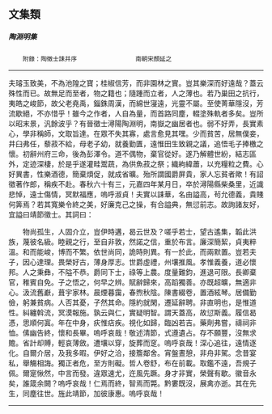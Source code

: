 

## 文集類

##### 陶淵明集
　　`附錄：陶徵士誄并序`
　　　　　　　　`南朝宋顏延之`

* * *

夫璿玉致美，不為池隍之寶；桂椒信芳，而非園林之實。豈其樂深而好遠哉？蓋云殊性而已。故無足而至者，物之籍也；隨踵而立者，人之薄也。若乃巢田之抗行，夷皓之峻節，故父老堯禹，錙銖周漢，而綿世寖遠，光靈不屬。至使菁華隱沒，芳流歇絕，不亦惜乎！雖今之作者，人自為量，而首路同塵，輟塗殊軌者多矣。豈所以昭末景，汎餘波乎？有晉徵士潯陽陶淵明，南嶽之幽居者也。弱不好弄，長實素心，學非稱師，文取旨達。在眾不失其寡，處言愈見其嘿。少而貧苦，居無僕妾，井臼弗任，藜菽不給，母老子幼，就養勤匱，遠惟田生致親之議，追悟毛子捧檄之懷。初辭州府三命，後為彭澤令。道不偶物，棄官從好。遂乃解體世紛，結志區外，定迹深棲，於是乎遂灌畦鬻蔬，為供魚菽之祭；織絇緯蕭，以充糧粒之費。心好異書，性樂酒德，簡棄煩促，就成省曠。殆所謂國爵屏貴，家人忘貧者歟！有詔徵著作郎，稱疾不赴。春秋六十有三，元嘉四年某月日，卒於潯陽縣柴桑里，近識悲悼，遠士傷情，冥默福應，嗚呼淑貞！夫實以誄華，名由謚高，茍允德義，貴賤何筭焉？若其寬樂令終之美，好廉克己之操，有合謚典，無愆前志。故詢諸友好，宜謚曰靖節徵士。其詞曰：

　　物尚孤生，人固介立，豈伊時遘，曷云世及？嗟乎若士，望古遙集，韜此洪族，蔑彼名級。睦親之行，至自非敦，然諾之信，重於布言。廉深簡絜，貞夷粹溫。和而能峻，博而不繁。依世尚同，詭時則異。有一於此，而兩默置。豈若夫子，因心達理。畏榮好古，薄身厚志。世爵虛禮，州壤推風。孝惟義養，道必懷邦。人之秉彝，不隘不恭。爵同下士，祿等上農。度量難鈞，進退可限。長卿棄官，稚賓自免。子之悟之，何早之辨。賦辭歸來，高蹈獨善。亦既超曠，無適非心。汲流舊巚，葺宇家林。晨煙暮靄，春煦秋陰。陳書綴卷，置酒絃琴。居備勤儉，躬兼貧病。人否其憂，子然其命。隱約就閑，遷延辭聘。非直明也，是惟道性。糾纏斡流，冥漠報施。孰云與仁，實疑明智。謂天蓋高，故愆斯義。履信曷憑，思順何寘。年在中身，疢惟痁疾。視化如歸，臨凶若吉。藥劑弗嘗，禱祠非恤。傃幽告終，懷和長畢。嗚呼哀哉！敬述清節，式遵遺占。存不願豐，沒無求贍。省計却賻，輕哀薄斂。遭壤以穿，旋葬而窆。嗚呼哀哉！深心追往，遠情逐化。自爾介居，及我多暇。伊好之洽，接簷鄰舍。宵盤晝憩，非舟非駕。念昔宴私，舉觴相誨。獨正者危，至方則礙。哲人卷舒，布在前載。取鑑不遠，吾規子佩。爾寔愀然，中言而發。違眾速尤，迕風先蹶。身才非實，榮聲有歇。徽音永矣，誰箴余闕？嗚呼哀哉！仁焉而終，智焉而斃。黔婁既沒，展禽亦逝。其在先生，同塵往世。旌此靖節，加彼康惠。嗚呼哀哉！

* * *

